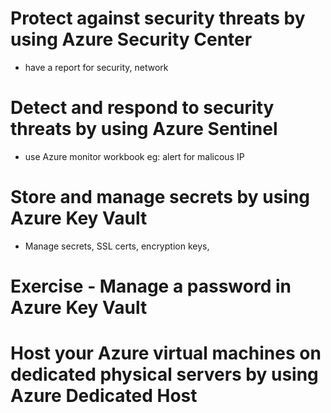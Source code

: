 # Protect against security threats by using Azure Security Center
- have a report for security, network 

# Detect and respond to security threats by using Azure Sentinel
- use Azure monitor workbook eg: alert for malicous IP

# Store and manage secrets by using Azure Key Vault
- Manage secrets, SSL certs, encryption keys, 

# Exercise - Manage a password in Azure Key Vault

# Host your Azure virtual machines on dedicated physical servers by using Azure Dedicated Host